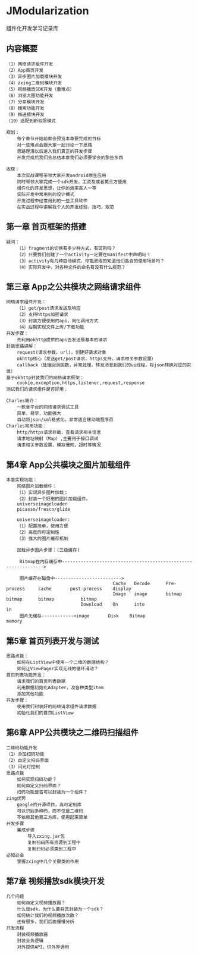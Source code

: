# JModularization
组件化开发学习记录库

## 内容概要
    （1）网络请求组件开发
    （2）App首页开发
    （3）异步图片加载模块开发
    （4）zxing二维码模块开发
    （5）视频播放SDK开发（重难点）
    （6）浏览大图功能开发
    （7）分享模块开发
    （8）搜索功能开发
    （9）推送模块开发
    （10）适配到新权限模式
    
    规划：
        每个章节开始前都会预览本章要完成的目标
        对一些难点会跟大家一起讨论一下思路
        思路理清以后进入我们真正的开发步骤
        开发完成后我们会总结本章我们必须要学会的那些东西
        
    收获：
        本次实战课程带领大家开发android原生应用
        同时带领大家完成一个sdk开发，工资及或者第三方使用
        组件化的开发思想，让你的效率高人一等
        实际开发中常用到的设计模式
        开发过程中经常用到的一些工具软件
        在实战过程中讲解我个人的开发经验，技巧，规范
        
## 第一章 首页框架的搭建
    疑问：
        （1）fragment的切换有多少种方式，有区别吗？
        （2）只要我们创建了一个activity一定要在manifest中声明吗？
        （3）activity有几种启动模式，你能熟练的知道他们各自的使用场景吗？
        （4）实际开发中，对各种文件的命名有没有什么规范？
    
        
## 第三章 App之公共模块之网络请求组件
    网络请求组件开发：
        （1）get/post请求发送及响应
        （2）支持https加密请求
        （3）封装方便使用的api，简化调用方式
        （4）后期实现文件上传/下载功能
    开发步骤：
        先利用okhttp提供的api去发送最基本的请求
    封装思路讲解：
        request(请求参数，url)，创建好请求对象
        okhttp核心（发送get/post请求，https支持，请求相关参数设置）
        callback（处理回调函数，异常处理，转发消息到我们的ui线程，将json转换对应的实体）
    基于okhttp封装我们的网络请求框架：
        cookie,exception,https,listener,request,response
    测试我们的请求组件是否好用：
    
    Charles简介：
        一款全平台的网络请求调试工具
        简单，易学，功能强大
        自动将json/xml格式化，非常适合移动端程序员
    Charles常用功能：
        http/https请求拦截，查看请求相关信息
        请求地址映射（Map）,主要用于接口调试
        请求相关参数设置，模拟慢网，超时等情况
        
## 第4章 App公共模块之图片加载组件
    本章实现功能：
        网络图片加载组件：
        （1）实现异步图片加载；
        （2）封装一个好用的图片加载组件。
        universeimageloader
        picasso/fresco/glide
        
        universeimageloader:
        （1）配置简单，使用方便
        （2）高度的可定制性
        （3）强大的图片缓存机制
        
        加载异步图片步骤：(三级缓存)
         
         Bitmap在内存缓存中--------------------------------------------------------------->
         
         图片缓存在磁盘中------------------------->
                                            Cache   Decode      Pre-process     cache       post-process    display
                                            Image   image       bitmap          bitmap      bitmap          bitmap
                                Download    On      into                        in
         图片无缓存------------>image       Disk    Bitmap                      memory
         
## 第5章 首页列表开发与测试    
    思路点拨：
        如何在ListView中使用一个二维的数据结构？
        如何让ViewPager实现无线的循环滑动？
    首页列表功能开发：
        请求我们的首页列表数据
        利用数据初始化Adapter，及各种类型item
        添加其他功能
    开发步骤：
        使用我们封装好的网络请求组件请求数据
        初始化我们的首页ListView
        
## 第6章 APP公共模块之二维码扫描组件
    二维码功能开发
    （1）添加扫码功能
    （2）自定义扫码界面
    （3）闪光灯控制
    思路点拨
        如何实现扫码功能？
        如何自定义扫码界面？
        扫码功能是否可以封装为一个组件？
    zing优势
        google的开源项目，高可定制库
        可以识别多种码，而不仅是二维码
        不依赖其他第三方库，使用起来简单
    开发步骤
        集成步骤
            导入zxing.jar包
            复制扫码所有资源到工程中
            复制扫码必须类到工程中
    必知必会
        掌握zxing中几个关键类的作用
        
## 第7章 视频播放sdk模块开发
    几个问题
        如何自定义视频播放器？
        什么是sdk，为什么要将其封装为一个sdk？
        如何统计我们的视频播放次数？
        还有很多，我们后面慢慢分析
    开发流程
        封装视频播放器
        封装业务逻辑
        对外提供API，供外界调用
    
         
         
         
         
         
         
         
         
         
         
         
         
